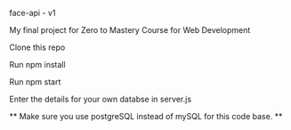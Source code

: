 face-api - v1

My final project for Zero to Mastery Course for Web Development

Clone this repo

Run npm install

Run npm start

Enter the details for your own databse in server.js

** Make sure you use postgreSQL instead of mySQL for this code base. **
